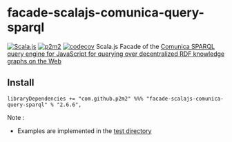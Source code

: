 # facade-scalajs-comunica-query-sparql
[![Scala.js](https://www.scala-js.org/assets/badges/scalajs-1.13.0.svg)](https://www.scala-js.org)
[![p2m2](https://circleci.com/gh/p2m2/facade-scalajs-comunica-query-sparql.svg?style=shield)](https://app.circleci.com/pipelines/github/p2m2)
[![codecov](https://codecov.io/gh/p2m2/facade-scalajs-comunica-query-sparql/branch/main/graph/badge.svg?token=GowU3tYOri)](https://codecov.io/gh/p2m2/facade-scalajs-comunica-query-sparql)
Scala.js Facade of the [Comunica SPARQL query engine for JavaScript for querying over decentralized RDF knowledge graphs on the Web](hhttps://www.npmjs.com/package/@comunica/query-sparql)

## Install

```
libraryDependencies += "com.github.p2m2" %%% "facade-scalajs-comunica-query-sparql" % "2.6.6",
```


Note :
- Examples are implemented in the [test directory](./src/test)

